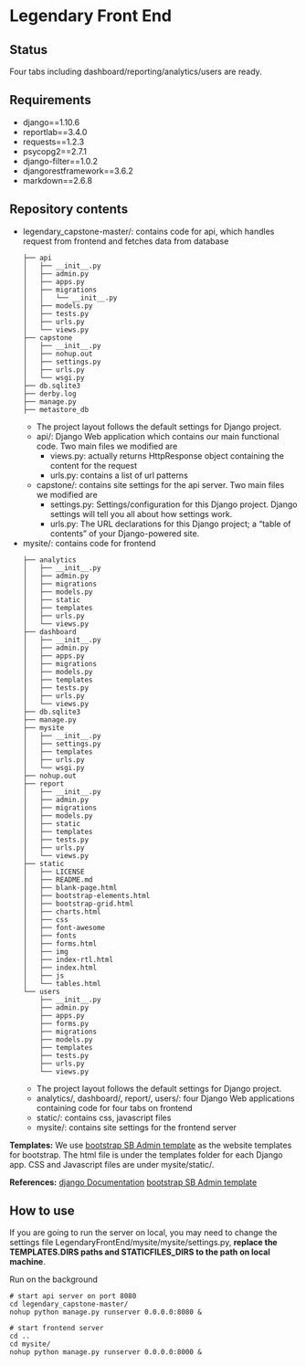 # Legendary Front End
## Status
Four tabs including dashboard/reporting/analytics/users are ready.

## Requirements
- django==1.10.6
- reportlab==3.4.0
- requests==1.2.3
- psycopg2==2.7.1
- django-filter==1.0.2
- djangorestframework==3.6.2
- markdown==2.6.8


## Repository contents
- legendary_capstone-master/: contains code for api, which handles request from frontend and fetches data from database
  ```
  ├── api
  │   ├── __init__.py
  │   ├── admin.py
  │   ├── apps.py
  │   ├── migrations
  │   │   └── __init__.py
  │   ├── models.py
  │   ├── tests.py
  │   ├── urls.py
  │   └── views.py
  ├── capstone
  │   ├── __init__.py
  │   ├── nohup.out
  │   ├── settings.py
  │   ├── urls.py
  │   └── wsgi.py
  ├── db.sqlite3
  ├── derby.log
  ├── manage.py
  ├── metastore_db
  ```
  - The project layout follows the default settings for Django project.
  - api/: Django Web application which contains our main functional code. Two main files we modified are
    - views.py: actually returns HttpResponse object containing the content for the request
    - urls.py: contains a list of url patterns
  - capstone/: contains site settings for the api server. Two main files we modified are
    - settings.py: Settings/configuration for this Django project. Django settings will tell you all about how settings work.
    - urls.py: The URL declarations for this Django project; a “table of contents” of your Django-powered site.
- mysite/: contains code for frontend
  ```
  ├── analytics
  │   ├── __init__.py
  │   ├── admin.py
  │   ├── migrations
  │   ├── models.py
  │   ├── static
  │   ├── templates
  │   ├── urls.py
  │   └── views.py
  ├── dashboard
  │   ├── __init__.py
  │   ├── admin.py
  │   ├── apps.py
  │   ├── migrations
  │   ├── models.py
  │   ├── templates
  │   ├── tests.py
  │   ├── urls.py
  │   └── views.py
  ├── db.sqlite3
  ├── manage.py
  ├── mysite
  │   ├── __init__.py
  │   ├── settings.py
  │   ├── templates
  │   ├── urls.py
  │   └── wsgi.py
  ├── nohup.out
  ├── report
  │   ├── __init__.py
  │   ├── admin.py
  │   ├── migrations
  │   ├── models.py
  │   ├── static
  │   ├── templates
  │   ├── tests.py
  │   ├── urls.py
  │   └── views.py
  ├── static
  │   ├── LICENSE
  │   ├── README.md
  │   ├── blank-page.html
  │   ├── bootstrap-elements.html
  │   ├── bootstrap-grid.html
  │   ├── charts.html
  │   ├── css
  │   ├── font-awesome
  │   ├── fonts
  │   ├── forms.html
  │   ├── img
  │   ├── index-rtl.html
  │   ├── index.html
  │   ├── js
  │   └── tables.html
  └── users
      ├── __init__.py
      ├── admin.py
      ├── apps.py
      ├── forms.py
      ├── migrations
      ├── models.py
      ├── templates
      ├── tests.py
      ├── urls.py
      └── views.py
  ```
  - The project layout follows the default settings for Django project.
  - analytics/, dashboard/, report/, users/: four Django Web applications containing code for four tabs on frontend
  - static/: contains css, javascript files
  - mysite/: contains site settings for the frontend server
  ​

**Templates:**
We use [bootstrap SB Admin template](https://startbootstrap.com/template-overviews/sb-admin/) as the website templates for bootstrap. The html file is under the templates folder for each Django app. CSS and Javascript files are under mysite/static/.


**References:**
[django Documentation](https://docs.djangoproject.com/en/1.10/intro/)
[bootstrap SB Admin template](https://startbootstrap.com/template-overviews/sb-admin/)


## How to use
If you are going to run the server on local, you may need to change the settings file LegendaryFrontEnd/mysite/mysite/settings.py, **replace the TEMPLATES.DIRS paths and STATICFILES_DIRS to the path on local machine**.

Run on the background
```
# start api server on port 8080
cd legendary_capstone-master/
nohup python manage.py runserver 0.0.0.0:8080 &

# start frontend server
cd ..
cd mysite/
nohup python manage.py runserver 0.0.0.0:8000 &
```
